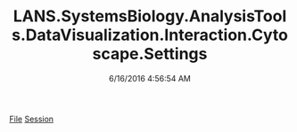 ﻿---
title: LANS.SystemsBiology.AnalysisTools.DataVisualization.Interaction.Cytoscape.Settings
date: 6/16/2016 4:56:54 AM
---

[File](T-LANS.SystemsBiology.AnalysisTools.DataVisualization.Interaction.Cytoscape.Settings.File.html)
[Session](T-LANS.SystemsBiology.AnalysisTools.DataVisualization.Interaction.Cytoscape.Settings.Session.html)
